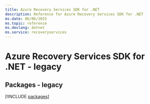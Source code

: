 ```yaml
---
title: Azure Recovery Services SDK for .NET
description: Reference for Azure Recovery Services SDK for .NET
ms.date: 06/06/2025
ms.topic: reference
ms.devlang: dotnet
ms.service: recoveryservices
---
```

# Azure Recovery Services SDK for .NET - legacy
## Packages - legacy
[!INCLUDE [packages](recovery-services-index.md)]